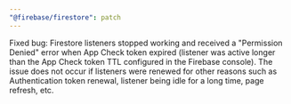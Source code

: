 ```yaml
---
"@firebase/firestore": patch
---
```


Fixed bug: Firestore listeners stopped working and received a "Permission Denied"
error when App Check token expired (listener was active longer than the App
Check token TTL configured in the Firebase console). The issue does not occur if
listeners were renewed for other reasons such as Authentication token renewal,
listener being idle for a long time, page refresh, etc.

